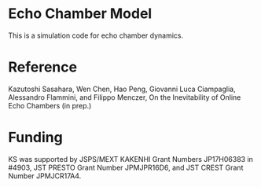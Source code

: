 # Echo Chamber Model
This is a simulation code for echo chamber dynamics.

# Reference
Kazutoshi Sasahara, Wen Chen, Hao Peng, Giovanni Luca Ciampaglia, Alessandro Flammini, and Filippo Menczer, On the Inevitability of Online Echo Chambers (in prep.)

# Funding
KS was supported by JSPS/MEXT KAKENHI Grant Numbers JP17H06383 in #4903, JST PRESTO Grant Number JPMJPR16D6, and JST CREST Grant Number JPMJCR17A4.
